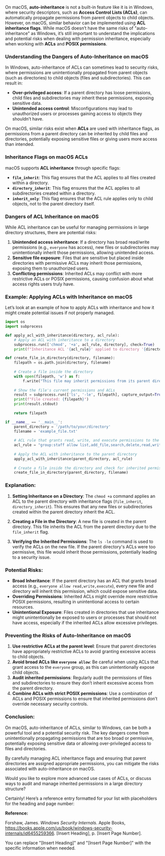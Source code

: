 On macOS, **auto-inheritance** is not a built-in feature like it is in Windows, where security descriptors, such as **Access Control Lists (ACLs)**, can automatically propagate permissions from parent objects to child objects. However, on macOS, similar behavior can be implemented using **ACL inheritance flags**. While macOS doesn’t have the same risks of "auto-inheritance" as Windows, it’s still important to understand the implications and potential risks when dealing with permission inheritance, especially when working with **ACLs** and **POSIX permissions**.

### Understanding the Dangers of Auto-Inheritance on macOS

In Windows, auto-inheritance of ACLs can sometimes lead to security risks, where permissions are unintentionally propagated from parent objects (such as directories) to child objects (files and subdirectories). This can result in:
- **Over-privileged access**: If a parent directory has loose permissions, child files and subdirectories may inherit these permissions, exposing sensitive data.
- **Unintended access control**: Misconfigurations may lead to unauthorized users or processes gaining access to objects they shouldn’t have.

On macOS, similar risks exist when **ACLs** are used with inheritance flags, as permissions from a parent directory can be inherited by child files and directories, potentially exposing sensitive files or giving users more access than intended.

### Inheritance Flags on macOS ACLs

macOS supports **ACL inheritance** through specific flags:
- **`file_inherit`**: This flag ensures that the ACL applies to all files created within a directory.
- **`directory_inherit`**: This flag ensures that the ACL applies to all subdirectories created within a directory.
- **`inherit_only`**: This flag ensures that the ACL rule applies only to child objects, not to the parent directory itself.

### Dangers of ACL Inheritance on macOS

While ACL inheritance can be useful for managing permissions in large directory structures, there are potential risks:
1. **Unintended access inheritance**: If a directory has broad read/write permissions (e.g., `everyone` has access), new files or subdirectories may unintentionally inherit those permissions, allowing unintended access.
2. **Sensitive file exposure**: Files that are sensitive but placed inside directories with permissive ACLs may inherit those permissions, exposing them to unauthorized users.
3. **Conflicting permissions**: Inherited ACLs may conflict with more restrictive ACLs or POSIX permissions, causing confusion about what access rights users truly have.

### Example: Applying ACLs with Inheritance on macOS

Let’s look at an example of how to apply ACLs with inheritance and how it might create potential issues if not properly managed.

```python
import os
import subprocess

def apply_acl_with_inheritance(directory, acl_rule):
    # Apply an ACL with inheritance to a directory
    subprocess.run(['chmod', '+a', acl_rule, directory], check=True)
    print(f"Inheritance ACL '{acl_rule}' applied to directory '{directory}'")

def create_file_in_directory(directory, filename):
    filepath = os.path.join(directory, filename)
    
    # Create a file inside the directory
    with open(filepath, 'w') as f:
        f.write("This file may inherit permissions from its parent directory.\n")
    
    # Show the file's current permissions and ACLs
    result = subprocess.run(['ls', '-le', filepath], capture_output=True, text=True)
    print(f"File created: {filepath}")
    print(result.stdout)
    
    return filepath

if __name__ == '__main__':
    parent_directory = '/path/to/your/directory'
    filename = 'example_file.txt'
    
    # ACL rule that grants read, write, and execute permissions to the 'staff' group and sets inheritance
    acl_rule = "group:staff allow list,add_file,search,delete,read,write,execute file_inherit,directory_inherit"
    
    # Apply the ACL with inheritance to the parent directory
    apply_acl_with_inheritance(parent_directory, acl_rule)
    
    # Create a file inside the directory and check for inherited permissions
    create_file_in_directory(parent_directory, filename)
```

### Explanation:
1. **Setting Inheritance on a Directory**: The `chmod +a` command applies an ACL to the parent directory with inheritance flags (`file_inherit`, `directory_inherit`). This ensures that any new files or subdirectories created within the parent directory inherit the ACL.
   
2. **Creating a File in the Directory**: A new file is created in the parent directory. This file inherits the ACL from the parent directory due to the `file_inherit` flag.

3. **Verifying the Inherited Permissions**: The `ls -le` command is used to verify the ACLs on the new file. If the parent directory's ACLs were too permissive, this file would inherit those permissions, potentially leading to a security issue.

### Potential Risks:
- **Broad Inheritance**: If the parent directory has an ACL that grants broad access (e.g., `everyone allow read,write,execute`), every new file and directory will inherit this permission, which could expose sensitive data.
- **Overriding Permissions**: Inherited ACLs might override more restrictive POSIX permissions, resulting in unintentional access to certain resources.
- **Unintentional Exposure**: Files created in directories that use inheritance might unintentionally be exposed to users or processes that should not have access, especially if the inherited ACLs allow excessive privileges.

### Preventing the Risks of Auto-Inheritance on macOS
1. **Use restrictive ACLs at the parent level**: Ensure that parent directories have appropriately restrictive ACLs to avoid granting excessive access to child objects.
2. **Avoid broad ACLs like `everyone allow`**: Be careful when using ACLs that grant access to the `everyone` group, as this can unintentionally expose child objects.
3. **Audit inherited permissions**: Regularly audit the permissions of files and subdirectories to ensure they don’t inherit excessive access from the parent directory.
4. **Combine ACLs with strict POSIX permissions**: Use a combination of ACLs and POSIX permissions to ensure that inherited permissions don’t override necessary security controls.

### Conclusion:
On macOS, auto-inheritance of ACLs, similar to Windows, can be both a powerful tool and a potential security risk. The key dangers come from unintentionally propagating permissions that are too broad or permissive, potentially exposing sensitive data or allowing over-privileged access to files and directories.

By carefully managing ACL inheritance flags and ensuring that parent directories are assigned appropriate permissions, you can mitigate the risks associated with auto-inheritance on macOS.

Would you like to explore more advanced use cases of ACLs, or discuss ways to audit and manage inherited permissions in a large directory structure?

Certainly! Here’s a reference entry formatted for your list with placeholders for the heading and page number:

**Reference:**

Forshaw, James. *Windows Security Internals*. Apple Books, https://books.apple.com/us/book/windows-security-internals/id6455259366. [Insert Heading], p. [Insert Page Number].

You can replace "[Insert Heading]" and "[Insert Page Number]" with the specific information when needed.